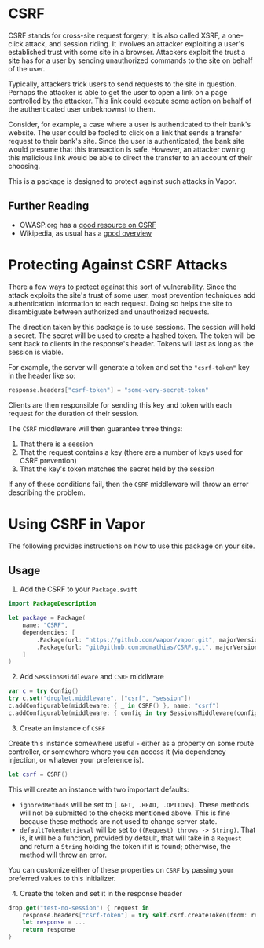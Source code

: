 # CSRF

CSRF stands for cross-site request forgery; it is also called XSRF, a one-click attack, and session riding.
It involves an attacker exploiting a user's established trust with some site in a browser.
Attackers exploit the trust a site has for a user by sending unauthorized commands to the site on behalf of the user.

Typically, attackers trick users to send requests to the site in question.
Perhaps the attacker is able to get the user to open a link on a page controlled by the attacker.
This link could execute some action on behalf of the authenticated user unbeknownst to them.

Consider, for example, a case where a user is authenticated to their bank's website.
The user could be fooled to click on a link that sends a transfer request to their bank's site.
Since the user is authenticated, the bank site would presume that this transaction is safe.
However, an attacker owning this malicious link would be able to direct the transfer to an account of their choosing.

This is a package is designed to protect against such attacks in Vapor.

## Further Reading

* OWASP.org has a [good resource on CSRF](https://www.owasp.org/index.php/Cross-Site_Request_Forgery_(CSRF))
* Wikipedia, as usual has a [good overview](https://en.wikipedia.org/wiki/Cross-site_request_forgery#Prevention)

# Protecting Against CSRF Attacks

There a few ways to protect against this sort of vulnerability.
Since the attack exploits the site's trust of some user, most prevention techniques add authentication information to each request.
Doing so helps the site to disambiguate between authorized and unauthorized requests.

The direction taken by this package is to use sessions. 
The session will hold a secret.
The secret will be used to create a hashed token.
The token will be sent back to clients in the response's header.
Tokens will last as long as the session is viable.

For example, the server will generate a token and set the `"csrf-token"` key in the header like so:

```swift
response.headers["csrf-token"] = "some-very-secret-token"
```

Clients are then responsible for sending this key and token with each request for the duration of their session.

The `CSRF` middleware will then guarantee three things:

1. That there is a session
2. That the request contains a key (there are a number of keys used for CSRF prevention)
3. That the key's token matches the secret held by the session 

If any of these conditions fail, then the `CSRF` middleware will throw an error describing the problem.

# Using CSRF in Vapor

The following provides instructions on how to use this package on your site.

## Usage

1. Add the CSRF to your `Package.swift`

```swift
import PackageDescription

let package = Package(
    name: "CSRF",
    dependencies: [
        .Package(url: "https://github.com/vapor/vapor.git", majorVersion: 2),
        .Package(url: "git@github.com:mdmathias/CSRF.git", majorVersion: 1),
    ]
)
```

2. Add `SessionsMiddleware` and `CSRF` middlware

```swift 
var c = try Config()
try c.set("droplet.middleware", ["csrf", "session"])
c.addConfigurable(middleware: { _ in CSRF() }, name: "csrf")
c.addConfigurable(middleware: { config in try SessionsMiddleware(config: config) }, name: "session")
```

3. Create an instance of `CSRF`

Create this instance somewhere useful - either as a property on some route controller, or somewhere where you can access it (via dependency injection, or whatever your preference is).

```swift
let csrf = CSRF()
```

This will create an instance with two important defaults:

* `ignoredMethods` will be set to `[.GET, .HEAD, .OPTIONS]`. These methods will not be submitted to the checks mentioned above. This is fine because these methods are not used to change server state.
* `defaultTokenRetrieval` will be set to `((Request) throws -> String)`. That is, it will be a function, provided by default, that will take in a `Request` and return a `String` holding the token if it is found; otherwise, the method will throw an error.

You can customize either of these properties on `CSRF` by passing your preferred values to this initializer.

4. Create the token and set it in the response header

```swift
drop.get("test-no-session") { request in
    response.headers["csrf-token"] = try self.csrf.createToken(from: request).makeString()
    let response = ...
    return response
}
```
